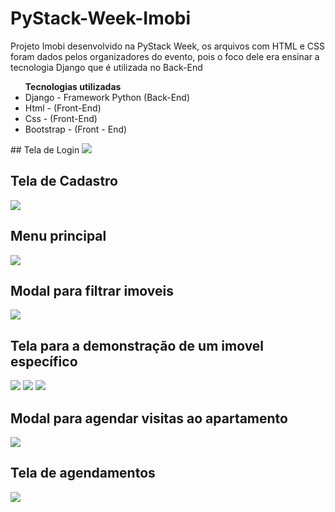 # PyStack-Week-Imobi
Projeto Imobi desenvolvido na PyStack Week, os arquivos com HTML e CSS foram dados pelos organizadores do evento, pois o foco dele era ensinar a tecnologia Django que é utilizada no Back-End
<ul>
      <b>Tecnologias utilizadas</b>
  <li>Django - Framework Python (Back-End)</li>
  <li> Html - (Front-End) </li> 
  <li> Css - (Front-End) </li>
  <li> Bootstrap - (Front - End) </li>
</ul>
## Tela de Login
<img src = "https://i.ibb.co/nC3WGrT/Login.png">

## Tela de Cadastro
<img src = "https://i.ibb.co/CPcMFRB/Cadastro.png">

## Menu principal
<img src = "https://i.ibb.co/0mm6mrV/Home.png">

## Modal para filtrar imoveis
<img src = "https://i.ibb.co/2SBVsq1/Filtrar.png">

## Tela para a demonstração de um imovel específico
<img src = "https://i.ibb.co/qsSs40t/Imovel-Find-1.png">
<img src = "https://i.ibb.co/rvcsf6J/Imovel-Find-2.png">
<img src = "https://i.ibb.co/nrH2W3n/imovel-Find-3.png">

## Modal para agendar visitas ao apartamento
<img src = "https://i.ibb.co/wc8P7Yt/Agendar-visita.png">

## Tela de agendamentos
<img src = "https://i.ibb.co/LSKVbXb/Agendamentos.png">
